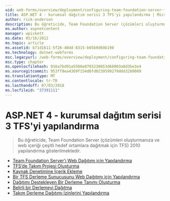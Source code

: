 ```yaml
---
uid: web-forms/overview/deployment/configuring-team-foundation-server-for-web-deployment/index
title: ASP.NET 4 - kurumsal dağıtım serisi 3 TFS'yi yapılandırma | Microsoft Docs
author: rick-anderson
description: Bu öğreticide, Team Foundation Server (çözümleri oluşturmanıza ve web içeriği çeşitli hedef ortamlara dağıtmak için TFS) 2010 yapılandırma gösterilmektedir.
ms.author: aspnetcontent
manager: wpickett
ms.date: 05/16/2012
ms.topic: article
ms.assetid: b71d1611-5f26-40dd-8315-b65b9d69b198
ms.technology: dotnet-webforms
msc.legacyurl: /web-forms/overview/deployment/configuring-team-foundation-server-for-web-deployment
msc.type: chapter
ms.openlocfilehash: 916a7bd91a5508e8703230653d68003a0d3be3e4
ms.sourcegitcommit: 953ff9ea4369f154d6fd0239599279ddd3280009
ms.translationtype: MT
ms.contentlocale: tr-TR
ms.lasthandoff: 07/03/2018
ms.locfileid: "37391111"
---
```

<a name="aspnet-4---enterprise-deployment-series-3-configuring-tfs"></a>ASP.NET 4 - kurumsal dağıtım serisi 3 TFS'yi yapılandırma
====================
> Bu öğreticide, Team Foundation Server (çözümleri oluşturmanıza ve web içeriği çeşitli hedef ortamlara dağıtmak için TFS) 2010 yapılandırma gösterilmektedir.


- [Team Foundation Server’ı Web Dağıtımı için Yapılandırma](configuring-team-foundation-server-for-web-deployment.md)
- [TFS’de Takım Projesi Oluşturma](creating-a-team-project-in-tfs.md)
- [Kaynak Denetimine İçerik Ekleme](adding-content-to-source-control.md)
- [Bir TFS Derleme Sunucusunu Web Dağıtımı için Yapılandırma](configuring-a-tfs-build-server-for-web-deployment.md)
- [Dağıtımı Destekleyen Bir Derleme Tanımı Oluşturma](creating-a-build-definition-that-supports-deployment.md)
- [Belirli bir Derlemeyi Dağıtma](deploying-a-specific-build.md)
- [Takım Derleme Dağıtımı İzinlerini Yapılandırma ](configuring-permissions-for-team-build-deployment.md)
